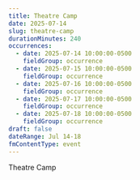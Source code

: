 ```yaml
---
title: Theatre Camp
date: 2025-07-14
slug: theatre-camp
durationMinutes: 240
occurrences:
  - date: 2025-07-14 10:00:00-0500
    fieldGroup: occurrence
  - date: 2025-07-15 10:00:00-0500
    fieldGroup: occurrence
  - date: 2025-07-16 10:00:00-0500
    fieldGroup: occurrence
  - date: 2025-07-17 10:00:00-0500
    fieldGroup: occurrence
  - date: 2025-07-18 10:00:00-0500
    fieldGroup: occurrence
draft: false
dateRange: Jul 14-18
fmContentType: event
---
```

Theatre Camp
